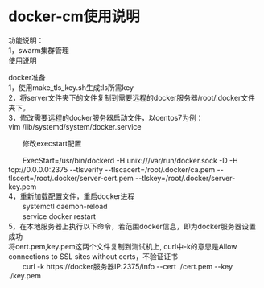 # docker-cm使用说明
功能说明：  
1，swarm集群管理  
使用说明  

docker准备  
1，使用make_tls_key.sh生成tls所需key  
2，将server文件夹下的文件复制到需要远程的docker服务器/root/.docker文件夹下。  
3，修改需要远程的docker服务器启动文件，以centos7为例：  
vim  /lib/systemd/system/docker.service

　　修改execstart配置

　　ExecStart=/usr/bin/dockerd -H unix:///var/run/docker.sock -D -H tcp://0.0.0.0:2375 --tlsverify --tlscacert=/root/.docker/ca.pem -- tlscert=/root/.docker/server-cert.pem --tlskey=/root/.docker/server-key.pem  
4，重新加载配置文件，重启docker进程  
　　systemctl daemon-reload  
　　service docker restart  
5，在本地服务器上执行以下命令，若范围docker信息，即为docker服务器设置成功  
将cert.pem,key.pem这两个文件复制到测试机上, curl中-k的意思是Allow connections to SSL sites without certs，不验证证书  
　　curl -k https://docker服务器IP:2375/info --cert ./cert.pem --key ./key.pem
